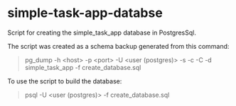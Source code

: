 # simple-task-app-databse
Script for creating the simple_task_app database in PostgresSql.

The script was created as a schema backup generated from this command:
> pg_dump -h \<host> -p \<port> -U \<user (postgres)> -s -c -C -d simple_task_app -f create_database.sql

To use the script to build the database:
> psql -U \<user (postgres)> -f create_database.sql